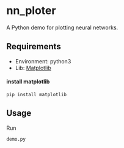 # nn_ploter
A Python demo for plotting neural networks.

## Requirements
- Environment: python3
- Lib: [Matplotlib](https://matplotlib.org/)

#### install matplotlib
```
pip install matplotlib
```

## Usage
Run
```
demo.py
```
